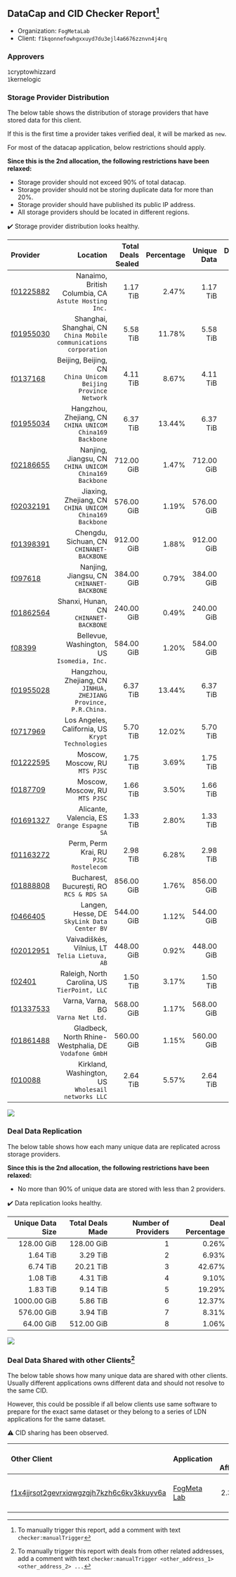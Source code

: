## DataCap and CID Checker Report[^1]
 - Organization: `FogMetaLab`
 - Client: `f1kqonnefowhgxxuyd7du3ejl4a6676zznvn4j4rq`
### Approvers
`1`cryptowhizzard<br/>`1`kernelogic

### Storage Provider Distribution
The below table shows the distribution of storage providers that have stored data for this client.

If this is the first time a provider takes verified deal, it will be marked as `new`.

For most of the datacap application, below restrictions should apply.

**Since this is the 2nd allocation, the following restrictions have been relaxed:**
 - Storage provider should not exceed 90% of total datacap.
 - Storage provider should not be storing duplicate data for more than 20%.
 - Storage provider should have published its public IP address.
 - All storage providers should be located in different regions.

✔️ Storage provider distribution looks healthy.

| Provider                                              |                                                             Location | Total Deals Sealed | Percentage | Unique Data | Duplicate Deals |
| :---------------------------------------------------- | -------------------------------------------------------------------: | -----------------: | ---------: | ----------: | --------------: |
| [f01225882](https://filfox.info/en/address/f01225882) |              Nanaimo, British Columbia, CA<br/>`Astute Hosting Inc.` |           1.17 TiB |      2.47% |    1.17 TiB |           0.00% |
| [f01955030](https://filfox.info/en/address/f01955030) | Shanghai, Shanghai, CN<br/>`China Mobile communications corporation` |           5.58 TiB |     11.78% |    5.58 TiB |           0.00% |
| [f0137168](https://filfox.info/en/address/f0137168)   |     Beijing, Beijing, CN<br/>`China Unicom Beijing Province Network` |           4.11 TiB |      8.67% |    4.11 TiB |           0.00% |
| [f01955034](https://filfox.info/en/address/f01955034) |          Hangzhou, Zhejiang, CN<br/>`CHINA UNICOM China169 Backbone` |           6.37 TiB |     13.44% |    6.37 TiB |           0.00% |
| [f02186655](https://filfox.info/en/address/f02186655) |            Nanjing, Jiangsu, CN<br/>`CHINA UNICOM China169 Backbone` |         712.00 GiB |      1.47% |  712.00 GiB |           0.00% |
| [f02032191](https://filfox.info/en/address/f02032191) |           Jiaxing, Zhejiang, CN<br/>`CHINA UNICOM China169 Backbone` |         576.00 GiB |      1.19% |  576.00 GiB |           0.00% |
| [f01398391](https://filfox.info/en/address/f01398391) |                         Chengdu, Sichuan, CN<br/>`CHINANET-BACKBONE` |         912.00 GiB |      1.88% |  912.00 GiB |           0.00% |
| [f097618](https://filfox.info/en/address/f097618)     |                         Nanjing, Jiangsu, CN<br/>`CHINANET-BACKBONE` |         384.00 GiB |      0.79% |  384.00 GiB |           0.00% |
| [f01862564](https://filfox.info/en/address/f01862564) |                            Shanxi, Hunan, CN<br/>`CHINANET-BACKBONE` |         240.00 GiB |      0.49% |  240.00 GiB |           0.00% |
| [f08399](https://filfox.info/en/address/f08399)       |                        Bellevue, Washington, US<br/>`Isomedia, Inc.` |         584.00 GiB |      1.20% |  584.00 GiB |           0.00% |
| [f01955028](https://filfox.info/en/address/f01955028) |   Hangzhou, Zhejiang, CN<br/>`JINHUA, ZHEJIANG Province, P.R.China.` |           6.37 TiB |     13.44% |    6.37 TiB |           0.00% |
| [f0717969](https://filfox.info/en/address/f0717969)   |                 Los Angeles, California, US<br/>`Krypt Technologies` |           5.70 TiB |     12.02% |    5.70 TiB |           0.00% |
| [f01222595](https://filfox.info/en/address/f01222595) |                                    Moscow, Moscow, RU<br/>`MTS PJSC` |           1.75 TiB |      3.69% |    1.75 TiB |           0.00% |
| [f0187709](https://filfox.info/en/address/f0187709)   |                                    Moscow, Moscow, RU<br/>`MTS PJSC` |           1.66 TiB |      3.50% |    1.66 TiB |           0.00% |
| [f01691327](https://filfox.info/en/address/f01691327) |                       Alicante, Valencia, ES<br/>`Orange Espagne SA` |           1.33 TiB |      2.80% |    1.33 TiB |           0.00% |
| [f01163272](https://filfox.info/en/address/f01163272) |                            Perm, Perm Krai, RU<br/>`PJSC Rostelecom` |           2.98 TiB |      6.28% |    2.98 TiB |           0.00% |
| [f01888808](https://filfox.info/en/address/f01888808) |                          Bucharest, București, RO<br/>`RCS & RDS SA` |         856.00 GiB |      1.76% |  856.00 GiB |           0.00% |
| [f0466405](https://filfox.info/en/address/f0466405)   |                       Langen, Hesse, DE<br/>`SkyLink Data Center BV` |         544.00 GiB |      1.12% |  544.00 GiB |           0.00% |
| [f02012951](https://filfox.info/en/address/f02012951) |                     Vaivadiškės, Vilnius, LT<br/>`Telia Lietuva, AB` |         448.00 GiB |      0.92% |  448.00 GiB |           0.00% |
| [f02401](https://filfox.info/en/address/f02401)       |                     Raleigh, North Carolina, US<br/>`TierPoint, LLC` |           1.50 TiB |      3.17% |    1.50 TiB |           0.00% |
| [f01337533](https://filfox.info/en/address/f01337533) |                                Varna, Varna, BG<br/>`Varna Net Ltd.` |         568.00 GiB |      1.17% |  568.00 GiB |           0.00% |
| [f01861488](https://filfox.info/en/address/f01861488) |             Gladbeck, North Rhine-Westphalia, DE<br/>`Vodafone GmbH` |         560.00 GiB |      1.15% |  560.00 GiB |           0.00% |
| [f010088](https://filfox.info/en/address/f010088)     |                Kirkland, Washington, US<br/>`Wholesail networks LLC` |           2.64 TiB |      5.57% |    2.64 TiB |           0.00% |

<img src="https://raw.githubusercontent.com/data-preservation-programs/filplus-checker-assets/main/filecoin-project/filecoin-plus-large-datasets/issues/1598/1692282352854.png"/>

### Deal Data Replication
The below table shows how each many unique data are replicated across storage providers.


**Since this is the 2nd allocation, the following restrictions have been relaxed:**
- No more than 90% of unique data are stored with less than 2 providers.

✔️ Data replication looks healthy.

| Unique Data Size | Total Deals Made | Number of Providers | Deal Percentage |
| ---------------: | ---------------: | ------------------: | --------------: |
|       128.00 GiB |       128.00 GiB |                   1 |           0.26% |
|         1.64 TiB |         3.29 TiB |                   2 |           6.93% |
|         6.74 TiB |        20.21 TiB |                   3 |          42.67% |
|         1.08 TiB |         4.31 TiB |                   4 |           9.10% |
|         1.83 TiB |         9.14 TiB |                   5 |          19.29% |
|      1000.00 GiB |         5.86 TiB |                   6 |          12.37% |
|       576.00 GiB |         3.94 TiB |                   7 |           8.31% |
|        64.00 GiB |       512.00 GiB |                   8 |           1.06% |

<img src="https://raw.githubusercontent.com/data-preservation-programs/filplus-checker-assets/main/filecoin-project/filecoin-plus-large-datasets/issues/1598/1692282355282.png"/>

### Deal Data Shared with other Clients[^3]
The below table shows how many unique data are shared with other clients.
Usually different applications owns different data and should not resolve to the same CID.

However, this could be possible if all below clients use same software to prepare for the exact same dataset or they belong to a series of LDN applications for the same dataset.

⚠️ CID sharing has been observed.

| Other Client                                                                                                          | Application                                                                                 | Total Deals Affected | Unique CIDs | Approvers                                                          |
| :-------------------------------------------------------------------------------------------------------------------- | :------------------------------------------------------------------------------------------ | -------------------: | ----------: | :----------------------------------------------------------------- |
| [f1x4jjrsot2gevrxiqwgzgjh7kzh6c6kv3kkuyv6a](https://filfox.info/en/address/f1x4jjrsot2gevrxiqwgzgjh7kzh6c6kv3kkuyv6a) | [FogMeta Lab](https://github.com/filecoin-project/filecoin-plus-large-datasets/issues/1137) |             2.34 TiB |          61 | `1`flyworker<br/>`1`GaryGJG<br/>`1`liyunzhi-666<br/>`1`newwebgroup |

[^1]: To manually trigger this report, add a comment with text `checker:manualTrigger`

[^2]: Deals from those addresses are combined into this report as they are specified with `checker:manualTrigger`

[^3]: To manually trigger this report with deals from other related addresses, add a comment with text `checker:manualTrigger <other_address_1> <other_address_2> ...`
